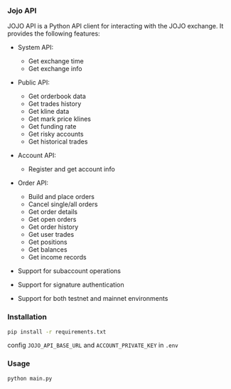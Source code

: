 ### Jojo API

JOJO API is a Python API client for interacting with the JOJO exchange. It provides the following features:

- System API:
  - Get exchange time
  - Get exchange info

- Public API:
  - Get orderbook data
  - Get trades history
  - Get kline data
  - Get mark price klines
  - Get funding rate
  - Get risky accounts
  - Get historical trades

- Account API:
  - Register and get account info

- Order API:
  - Build and place orders
  - Cancel single/all orders
  - Get order details
  - Get open orders
  - Get order history
  - Get user trades
  - Get positions
  - Get balances
  - Get income records

- Support for subaccount operations
- Support for signature authentication
- Support for both testnet and mainnet environments

### Installation

```bash
pip install -r requirements.txt
```

config `JOJO_API_BASE_URL` and `ACCOUNT_PRIVATE_KEY` in `.env`

### Usage

```python
python main.py
```
